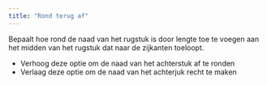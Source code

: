 ```yaml
---
title: "Rond terug af"
---
```


Bepaalt hoe rond de naad van het rugstuk is door lengte toe te voegen aan het midden van het rugstuk dat naar de zijkanten toeloopt.

- Verhoog deze optie om de naad van het achterstuk af te ronden
- Verlaag deze optie om de naad van het achterjuk recht te maken




